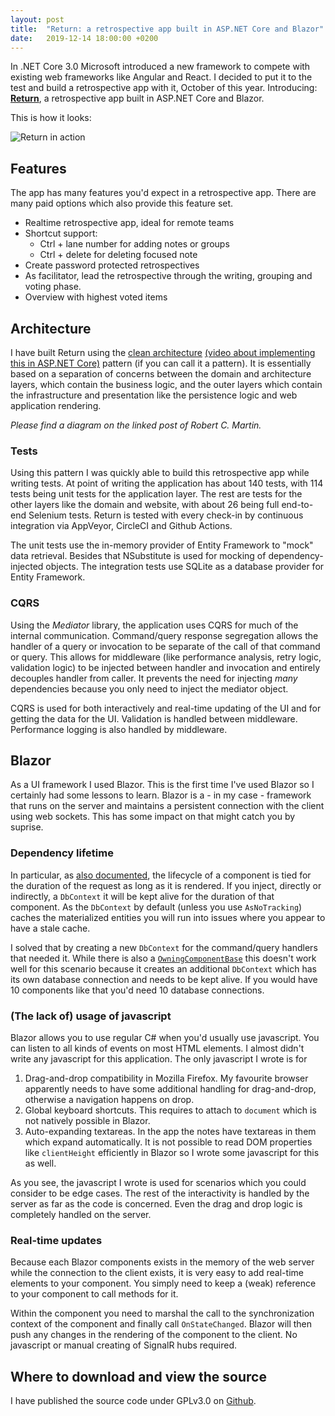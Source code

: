 ```yaml
---
layout: post
title:  "Return: a retrospective app built in ASP.NET Core and Blazor"
date:   2019-12-14 18:00:00 +0200
---
```


In .NET Core 3.0 Microsoft introduced a new framework to compete with existing web frameworks like Angular and React. I decided to put it to the test and build a retrospective app with it, October of this year. Introducing: [**Return**](https://github.com/Sebazzz/Return), a retrospective app built in ASP.NET Core and Blazor. 

This is how it looks:

![Return in action](https://raw.githubusercontent.com/Sebazzz/Return/f73fbe80dae85a3c5b88d31e73870c48b5e88438/doc/writing.png)

## Features

The app has many features you'd expect in a retrospective app. There are many paid options which also provide this feature set.

-   Realtime retrospective app, ideal for remote teams
-   Shortcut support:
    -   Ctrl + lane number for adding notes or groups
    -   Ctrl + delete for deleting focused note
-   Create password protected retrospectives
-   As facilitator, lead the retrospective through the writing, grouping and voting phase.
-   Overview with highest voted items

## Architecture
I have built Return using the [clean architecture](https://blog.cleancoder.com/uncle-bob/2012/08/13/the-clean-architecture.html) [(video about implementing this in ASP.NET Core)](https://www.youtube.com/watch?v=_lwCVE_XgqI) pattern (if you can call it a pattern).  It is essentially based on a separation of concerns between the domain and architecture layers, which contain the business logic, and the outer layers which contain the infrastructure and presentation like the persistence logic and web application rendering.

*Please find a diagram on the linked post of Robert C. Martin.*

### Tests
Using this pattern I was quickly able to build this retrospective app while writing tests. At point of writing the application has about 140 tests, with 114 tests being unit tests for the application layer.  The rest are tests for the other layers like the domain and website, with about 26 being full end-to-end Selenium tests. Return is tested with every check-in by continuous integration via AppVeyor, CircleCI and Github Actions. 

The unit tests use the in-memory provider of Entity Framework to "mock" data retrieval. Besides that NSubstitute is used for mocking of dependency-injected objects. The integration tests use SQLite as a database provider for Entity Framework.

### CQRS
Using the *Mediator* library, the application uses CQRS for much of the internal communication. Command/query response segregation allows the handler of a query or invocation to be separate of the call of that command or query. This allows for middleware (like performance analysis, retry logic, validation logic) to be injected between handler and invocation and entirely decouples handler from caller. It prevents the need for injecting *many* dependencies because you only need to inject the mediator object.

CQRS is used for both interactively and real-time updating of the UI and for getting the data for the UI. Validation is handled between middleware. Performance logging is also handled by middleware.

## Blazor
As a UI framework I used Blazor. This is the first time I've used Blazor so I certainly had some lessons to learn. Blazor is a - in my case - framework that runs on the server and maintains a persistent connection with the client using web sockets. This has some impact on that might catch you by suprise.

### Dependency lifetime
In particular, as [also documented](https://docs.microsoft.com/en-us/aspnet/core/blazor/lifecycle?view=aspnetcore-3.0), the lifecycle of a component is tied for the duration of the request as long as it is rendered. If you inject, directly or indirectly, a `DbContext` it will be kept alive for the duration of that component. As the `DbContext` by default (unless you use `AsNoTracking`) caches the materialized entities you will run into issues where you appear to have a stale cache. 

I solved that by creating a new `DbContext` for the command/query handlers that needed it. While there is also a [`OwningComponentBase`](https://docs.microsoft.com/en-us/aspnet/core/blazor/dependency-injection?view=aspnetcore-3.0#utility-base-component-classes-to-manage-a-di-scope) this doesn't work well for this scenario because it creates an additional `DbContext` which has its own database connection and needs to be kept alive. If you would have 10 components like that you'd need 10 database connections. 

### (The lack of) usage of javascript
Blazor allows you to use regular C# when you'd usually use javascript. You can listen to all kinds of events on most HTML elements. I almost didn't write any javascript for this application. The only javascript I wrote is for

1. Drag-and-drop compatibility in Mozilla Firefox. My favourite browser apparently needs to have some additional handling for drag-and-drop, otherwise a navigation happens on drop.
2. Global keyboard shortcuts. This requires to attach to `document` which is not natively possible in Blazor.
3. Auto-expanding textareas. In the app the notes have textareas in them which expand automatically. It is not possible to read DOM properties like `clientHeight` efficiently in Blazor so I wrote some javascript for this as well. 

As you see, the javascript I wrote is used for scenarios which you could consider to be edge cases. The rest of the interactivity is handled by the server as far as the code is concerned. Even the drag and drop logic is completely handled on the server. 

### Real-time updates

Because each Blazor components exists in the memory of the web server while the connection to the client exists, it is very easy to add real-time elements to your component. You simply need to keep a (weak) reference to your component to call methods for it. 

Within the component you need to marshal the call to the synchronization context of the component and finally call `OnStateChanged`. Blazor will then push any changes in the rendering of the component to the client. No javascript or manual creating of SignalR hubs required.

## Where to download and view the source

I have published the source code under GPLv3.0 on [Github](https://github.com/Sebazzz/Return). 